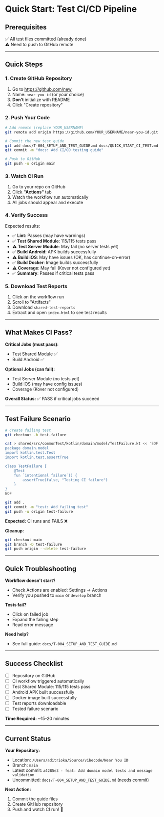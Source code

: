 # Quick Start: Test CI/CD Pipeline

## Prerequisites
✅ All test files committed (already done)  
⚠️ Need to push to GitHub remote

---

## Quick Steps

### 1. Create GitHub Repository
1. Go to https://github.com/new
2. Name: `near-you-id` (or your choice)
3. **Don't** initialize with README
4. Click "Create repository"

### 2. Push Your Code
```bash
# Add remote (replace YOUR_USERNAME)
git remote add origin https://github.com/YOUR_USERNAME/near-you-id.git

# Commit the new test guide
git add docs/T-004_SETUP_AND_TEST_GUIDE.md docs/QUICK_START_CI_TEST.md
git commit -m "docs: Add CI/CD testing guide"

# Push to GitHub
git push -u origin main
```

### 3. Watch CI Run
1. Go to your repo on GitHub
2. Click **"Actions"** tab
3. Watch the workflow run automatically
4. All jobs should appear and execute

### 4. Verify Success
Expected results:
- ✅ **Lint**: Passes (may have warnings)
- ✅ **Test Shared Module**: 115/115 tests pass
- ⚠️ **Test Server Module**: May fail (no server tests yet)
- ✅ **Build Android**: APK builds successfully
- ⚠️ **Build iOS**: May have issues (OK, has continue-on-error)
- ✅ **Build Docker**: Image builds successfully
- ⚠️ **Coverage**: May fail (Kover not configured yet)
- ✅ **Summary**: Passes if critical tests pass

### 5. Download Test Reports
1. Click on the workflow run
2. Scroll to "Artifacts"
3. Download `shared-test-reports`
4. Extract and open `index.html` to see test results

---

## What Makes CI Pass?

**Critical Jobs (must pass):**
- Test Shared Module ✅
- Build Android ✅

**Optional Jobs (can fail):**
- Test Server Module (no tests yet)
- Build iOS (may have config issues)
- Coverage (Kover not configured)

**Overall Status:** ✅ PASS if critical jobs succeed

---

## Test Failure Scenario

```bash
# Create failing test
git checkout -b test-failure

cat > shared/src/commonTest/kotlin/domain/model/TestFailure.kt << 'EOF'
package domain.model
import kotlin.test.Test
import kotlin.test.assertTrue

class TestFailure {
    @Test
    fun `intentional failure`() {
        assertTrue(false, "Testing CI failure")
    }
}
EOF

git add .
git commit -m "test: Add failing test"
git push -u origin test-failure
```

**Expected:** CI runs and FAILS ❌

**Cleanup:**
```bash
git checkout main
git branch -D test-failure
git push origin --delete test-failure
```

---

## Quick Troubleshooting

**Workflow doesn't start?**
- Check Actions are enabled: Settings → Actions
- Verify you pushed to `main` or `develop` branch

**Tests fail?**
- Click on failed job
- Expand the failing step
- Read error message

**Need help?**
- See full guide: `docs/T-004_SETUP_AND_TEST_GUIDE.md`

---

## Success Checklist

- [ ] Repository on GitHub
- [ ] CI workflow triggered automatically
- [ ] Test Shared Module: 115/115 tests pass
- [ ] Android APK built successfully
- [ ] Docker image built successfully
- [ ] Test reports downloadable
- [ ] Tested failure scenario

**Time Required:** ~15-20 minutes

---

## Current Status

**Your Repository:**
- Location: `/Users/aditrioka/Source/vibecode/Near You ID`
- Branch: `main`
- Latest commit: `a4285e3 - feat: Add domain model tests and message validation`
- Uncommitted: `docs/T-004_SETUP_AND_TEST_GUIDE.md` (needs commit)

**Next Action:** 
1. Commit the guide files
2. Create GitHub repository
3. Push and watch CI run! 🚀

